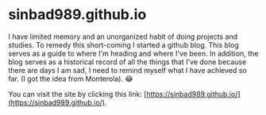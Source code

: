 # sinbad989.github.io

I have limited memory and an unorganized habit of doing projects and studies. To remedy this short-coming I started a github blog. This blog serves as a guide to where I'm heading and where I've been. In addition, the blog serves as a historical record of all the things that I've done because there are days I am sad, I need to remind myself what I have achieved so far. (I got the idea from Monterola). 😂 

You can visit the site by clicking this link: [https://sinbad989.github.io/](https://sinbad989.github.io/). 




